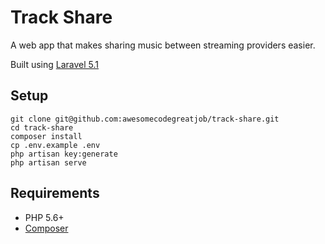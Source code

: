 # Track Share
A web app that makes sharing music between streaming providers easier.

Built using [Laravel 5.1](https://laravel.com/docs/5.1)

## Setup
```
git clone git@github.com:awesomecodegreatjob/track-share.git
cd track-share
composer install
cp .env.example .env
php artisan key:generate
php artisan serve
```

## Requirements
* PHP 5.6+
* [Composer](https://getcomposer.org/)
